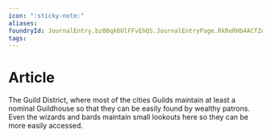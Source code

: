 ```yaml
---
icon: ":sticky-note:"
aliases: 
foundryId: JournalEntry.bz00qk6UlFFvEhQS.JournalEntryPage.RkReRHb4ACfZo59l
tags:
---
```


# Article
The Guild District, where most of the cities Guilds maintain at least a nominal Guildhouse so that they can be easily found by wealthy patrons. Even the wizards and bards maintain small lookouts here so they can be more easily accessed.
